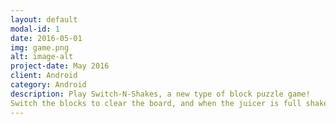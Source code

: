 ```yaml
---
layout: default
modal-id: 1
date: 2016-05-01
img: game.png
alt: image-alt
project-date: May 2016
client: Android
category: Android
description: Play Switch-N-Shakes, a new type of block puzzle game!
Switch the blocks to clear the board, and when the juicer is full shake to shuffle!
---
```

